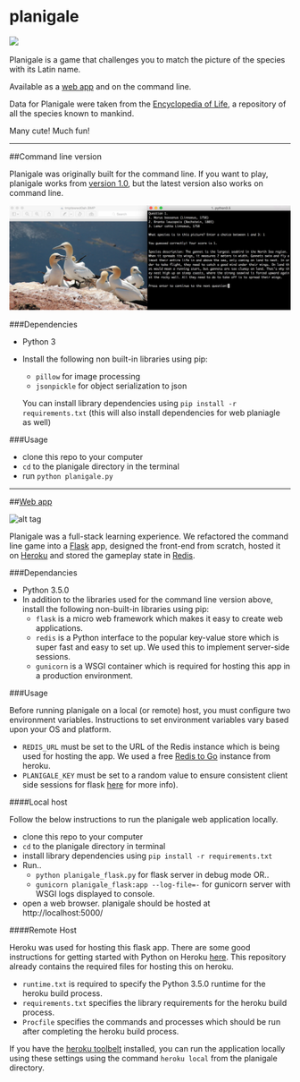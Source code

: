 # planigale

<a href='http://www.recurse.com' title='Made with love at the Recurse Center'><img src='https://cloud.githubusercontent.com/assets/2883345/11325206/336ea5f4-9150-11e5-9e90-d86ad31993d8.png' height='20px'/></a>

Planigale is a game that challenges you to match the picture of the species with its Latin name. 

Available as a [web app](http://planigale.dvndrsn.com/) and on the command line.

Data for Planigale were taken from the [Encyclopedia of Life](http://eol.org/), a repository of all the species known to mankind.

Many cute! Much fun!

------------------------------------------------
##Command line version

Planigale was originally built for the command line. If you want to play, planigale works from [version 1.0](https://github.com/linbug/planigale/releases/tag/48cda76), but the latest version also works on command line.

![alt tag](https://raw.githubusercontent.com/linbug/linbug.github.io/master/_downloads/terminal_planigale.png)

###Dependencies

- Python 3
- Install the following non built-in libraries using pip:
  - `pillow` for image processing
  - `jsonpickle` for object serialization to json
  
  You can install library dependencies using `pip install -r requirements.txt` (this will also install dependencies for web planiagle as well)

###Usage

- clone this repo to your computer
- `cd` to the planigale directory in the terminal
- run `python planigale.py`

------------------------------------------------

##[Web app](http://planigale.dvndrsn.com/)

![alt tag](http://s24.postimg.org/b2cw4uzo5/Screen_Shot_2016_01_08_at_20_30_07.png)

Planigale was a full-stack learning experience. We refactored the command line game into a [Flask](http://flask.pocoo.org/) app, designed the front-end from scratch, hosted it on [Heroku](https://www.heroku.com/) and stored the gameplay state in [Redis](http://redis.io/).

###Dependancies

- Python 3.5.0
- In addition to the libraries used for the command line version above, install the following non-built-in libraries using pip:
    - `flask` is a micro web framework which makes it easy to create web applications.
    - `redis` is a Python interface to the popular key-value store which is super fast and easy to set up. We used this to implement server-side sessions.
    - `gunicorn` is a WSGI container which is required for hosting this app in a production environment.

###Usage

Before running planigale on a local (or remote) host, you must configure two environment variables. Instructions to set environment variables vary based upon your OS and platform.

- `REDIS_URL` must be set to the URL of the Redis instance which is being used for hosting the app. We used a free [Redis to Go](https://devcenter.heroku.com/articles/redistogo) instance from heroku.
- `PLANIGALE_KEY` must be set to a random value to ensure consistent client side sessions for flask [here](http://flask.pocoo.org/docs/0.10/quickstart/#sessions) for more info).

####Local host

Follow the below instructions to run the planigale web application locally.

- clone this repo to your computer
- `cd` to the planigale directory in terminal
- install library dependencies using `pip install -r requirements.txt`
- Run..
  - `python planigale_flask.py` for flask server in debug mode OR..
  - `gunicorn planigale_flask:app --log-file=-` for gunicorn server with WSGI logs displayed to console.
- open a web browser. planigale should be hosted at http://localhost:5000/

####Remote Host

Heroku was used for hosting this flask app. There are some good instructions for getting started with Python on Heroku [here](https://devcenter.heroku.com/articles/getting-started-with-python-o). This repository already contains the required files for hosting this on heroku.

- `runtime.txt` is required to specify the Python 3.5.0 runtime for the heroku build process.
- `requirements.txt` specifies the library requirements for the heroku build process.
- `Procfile` specifies the commands and processes which should be run after completing the heroku build process.

If you have the [heroku toolbelt](https://toolbelt.heroku.com/) installed, you can run the application locally using these settings using the command `heroku local` from the planigale directory.
